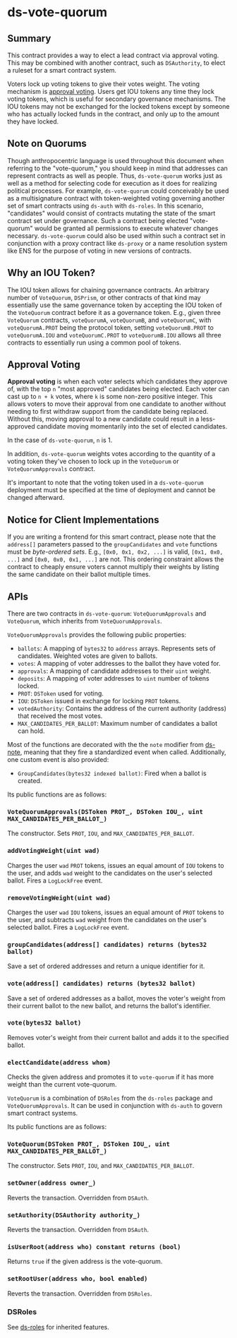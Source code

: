 # ds-vote-quorum

## Summary

This contract provides a way to elect a lead contract via approval voting.
This may be combined with another contract, such as `DSAuthority`, to elect a
ruleset for a smart contract system.

Voters lock up voting tokens to give their votes weight. The voting mechanism is
[approval voting](https://en.wikipedia.org/wiki/Approval_voting). Users get IOU
tokens any time they lock voting tokens, which is useful for secondary governance mechanisms.
The IOU tokens may not be exchanged for the locked tokens except by someone who
has actually locked funds in the contract, and only up to the amount they have locked.

## Note on Quorums

Though anthropocentric language is used throughout this document when referring
to the "vote-quorum," you should keep in mind that addresses can represent contracts
as well as people. Thus, `ds-vote-quorum` works just as well as a method for selecting
code for execution as it does for realizing political processes. For example,
`ds-vote-quorum` could conceivably be used as a multisignature contract with
token-weighted voting governing another set of smart contracts using `ds-auth`
with `ds-roles`. In this scenario, "candidates" would consist of contracts
mutating the state of the smart contract set under governance. Such a contract
being elected "vote-quorum" would be granted all permissions to execute whatever
changes necessary. `ds-vote-quorum` could also be used within such a contract
set in conjunction with a proxy contract like `ds-proxy` or a name resolution
system like ENS for the purpose of voting in new versions of contracts.


## Why an IOU Token?

The IOU token allows for chaining governance contracts. An arbitrary number of
`VoteQuorum`, `DSPrism`, or other contracts of that kind may essentially use the
same governance token by accepting the IOU token of the `VoteQuorum` contract
before it as a governance token. E.g., given three `VoteQuorum` contracts,
`voteQuorumA`, `voteQuorumB`, and `voteQuorumC`, with `voteQuorumA.PROT` being the protocol token,
setting `voteQuorumB.PROT` to `voteQuorumA.IOU` and `voteQuorumC.PROT` to `voteQuorumB.IOU` allows all
three contracts to essentially run using a common pool of tokens.


## Approval Voting

**Approval voting** is when each voter selects which candidates they approve of,
with the top `n` "most approved" candidates being elected. Each voter can cast
up to `n + k` votes, where `k` is some non-zero positive integer. This allows
voters to move their approval from one candidate to another without needing to
first withdraw support from the candidate being replaced. Without this, moving
approval to a new candidate could result in a less-approved candidate moving
momentarily into the set of elected candidates.

In the case of `ds-vote-quorum`, `n` is 1.

In addition, `ds-vote-quorum` weights votes according to the quantity of a voting
token they've chosen to lock up in the `VoteQuorum` or `VoteQuorumApprovals` contract.

It's important to note that the voting token used in a `ds-vote-quorum` deployment
must be specified at the time of deployment and cannot be changed afterward.



## Notice for Client Implementations

If you are writing a frontend for this smart contract, please note that the
`address[]` parameters passed to the `groupCandidates` and `vote` functions must be
_byte-ordered sets_. E.g., `[0x0, 0x1, 0x2, ...]` is valid, `[0x1, 0x0, ...]`
and `[0x0, 0x0, 0x1, ...]` are not. This ordering constraint allows the contract
to cheaply ensure voters cannot multiply their weights by listing the same
candidate on their ballot multiple times.


## APIs

There are two contracts in `ds-vote-quorum`: `VoteQuorumApprovals` and `VoteQuorum`, which
inherits from `VoteQuorumApprovals`.

`VoteQuorumApprovals` provides the following public properties:

- `ballots`: A mapping of `bytes32` to `address` arrays. Represents sets of
  candidates. Weighted votes are given to ballots.
- `votes`: A mapping of voter addresses to the ballot they have voted for.
- `approvals`: A mapping of candidate addresses to their `uint` weight.
- `deposits`: A mapping of voter addresses to `uint` number of tokens locked.
- `PROT`: `DSToken` used for voting.
- `IOU`: `DSToken` issued in exchange for locking `PROT` tokens.
- `votedAuthority`: Contains the address of the current authority (address) that received the most votes.
- `MAX_CANDIDATES_PER_BALLOT`: Maximum number of candidates a ballot can hold.

Most of the functions are decorated with the the `note` modifier from [ds-note](https://github.com/dapphub/ds-note), meaning that they fire a standardized event when called. Additionally, one custom event is also provided:

- `GroupCandidates(bytes32 indexed ballot)`: Fired when a ballot is created.

Its public functions are as follows:

### `VoteQuorumApprovals(DSToken PROT_, DSToken IOU_, uint MAX_CANDIDATES_PER_BALLOT_)`

The constructor.  Sets `PROT`, `IOU`, and `MAX_CANDIDATES_PER_BALLOT`.


### `addVotingWeight(uint wad)`

Charges the user `wad` `PROT` tokens, issues an equal amount of `IOU` tokens to
the user, and adds `wad` weight to the candidates on the user's selected ballot.
Fires a `LogLockFree` event.


### `removeVotingWeight(uint wad)`

Charges the user `wad` `IOU` tokens, issues an equal amount of `PROT` tokens to
the user, and subtracts `wad` weight from the candidates on the user's selected
ballot. Fires a `LogLockFree` event.


### `groupCandidates(address[] candidates) returns (bytes32 ballot)`

Save a set of ordered addresses and return a unique identifier for it.


### `vote(address[] candidates) returns (bytes32 ballot)`

Save a set of ordered addresses as a ballot, moves the voter's weight from their
current ballot to the new ballot, and returns the ballot's identifier.


### `vote(bytes32 ballot)`

Removes voter's weight from their current ballot and adds it to the specified
ballot.


### `electCandidate(address whom)`

Checks the given address and promotes it to `vote-quorum` if it has more weight than
the current vote-quorum.


`VoteQuorum` is a combination of `DSRoles` from the `ds-roles` package and
`VoteQuorumApprovals`. It can be used in conjunction with `ds-auth` to govern smart
contract systems.

Its public functions are as follows:


### `VoteQuorum(DSToken PROT_, DSToken IOU_, uint MAX_CANDIDATES_PER_BALLOT_)`

The constructor.  Sets `PROT`, `IOU`, and `MAX_CANDIDATES_PER_BALLOT`.

### `setOwner(address owner_)`

Reverts the transaction. Overridden from `DSAuth`.

### `setAuthority(DSAuthority authority_)`

Reverts the transaction. Overridden from `DSAuth`.


### `isUserRoot(address who) constant returns (bool)`

Returns `true` if the given address is the vote-quorum.


### `setRootUser(address who, bool enabled)`

Reverts the transaction. Overridden from `DSRoles`.

### DSRoles

See [ds-roles](https://github.com/reflexer-labs/ds-roles) for inherited features.
